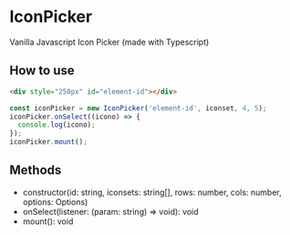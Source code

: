 # IconPicker
Vanilla Javascript Icon Picker (made with Typescript)

## How to use

```html
<div style="250px" id="element-id"></div>
```

```javascript
const iconPicker = new IconPicker('element-id', iconset, 4, 5);
iconPicker.onSelect((icono) => {
  console.log(icono);
});
iconPicker.mount();
```

## Methods

* constructor(id: string, iconsets: string[], rows: number, cols: number, options: Options)
* onSelect(listener: (param: string) => void): void
* mount(): void
